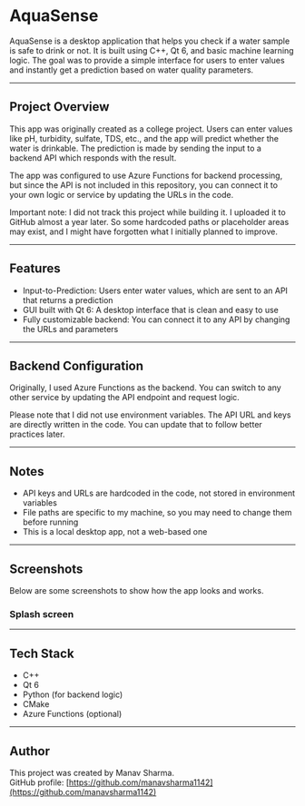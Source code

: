# AquaSense

AquaSense is a desktop application that helps you check if a water sample is safe to drink or not. It is built using C++, Qt 6, and basic machine learning logic. The goal was to provide a simple interface for users to enter values and instantly get a prediction based on water quality parameters.

---

## Project Overview

This app was originally created as a college project. Users can enter values like pH, turbidity, sulfate, TDS, etc., and the app will predict whether the water is drinkable. The prediction is made by sending the input to a backend API which responds with the result.

The app was configured to use Azure Functions for backend processing, but since the API is not included in this repository, you can connect it to your own logic or service by updating the URLs in the code.

Important note: I did not track this project while building it. I uploaded it to GitHub almost a year later. So some hardcoded paths or placeholder areas may exist, and I might have forgotten what I initially planned to improve.

---

## Features

- Input-to-Prediction: Users enter water values, which are sent to an API that returns a prediction
- GUI built with Qt 6: A desktop interface that is clean and easy to use
- Fully customizable backend: You can connect it to any API by changing the URLs and parameters

---

## Backend Configuration

Originally, I used Azure Functions as the backend. You can switch to any other service by updating the API endpoint and request logic.

Please note that I did not use environment variables. The API URL and keys are directly written in the code. You can update that to follow better practices later.

---

## Notes

- API keys and URLs are hardcoded in the code, not stored in environment variables
- File paths are specific to my machine, so you may need to change them before running
- This is a local desktop app, not a web-based one

---

## Screenshots

Below are some screenshots to show how the app looks and works.

### Splash screen



---

## Tech Stack

- C++
- Qt 6
- Python (for backend logic)
- CMake
- Azure Functions (optional)

---

## Author

This project was created by Manav Sharma.  
GitHub profile: [https://github.com/manavsharma1142](https://github.com/manavsharma1142)
